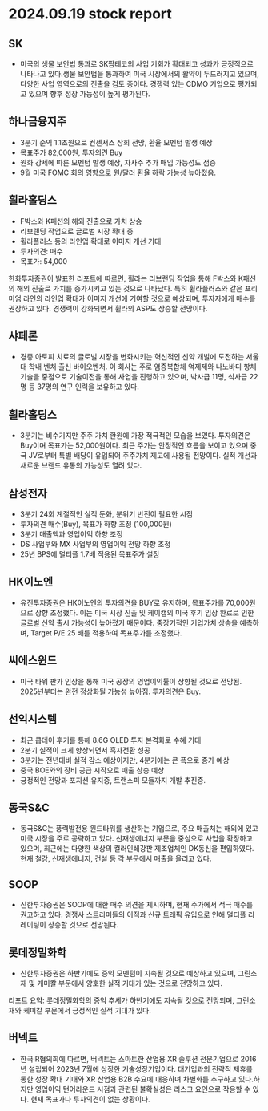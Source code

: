 # 2024.09.19 stock report
## SK
- 미국의 생물 보안법 통과로 SK팜테코의 사업 기회가 확대되고 성과가 긍정적으로 나타나고 있다.생물 보안법을 통과하여 미국 시장에서의 활약이 두드러지고 있으며, 다양한 사업 영역으로의 진출을 검토 중이다. 경쟁력 있는 CDMO 기업으로 평가되고 있으며 향후 성장 가능성이 높게 평가된다.
## 하나금융지주
- 3분기 순익 1.1조원으로 컨센서스 상회 전망, 환율 모멘텀 발생 예상
- 목표주가 82,000원, 투자의견 Buy
- 원화 강세에 따른 모멘텀 발생 예상, 자사주 추가 매입 가능성도 점증
- 9월 미국 FOMC 회의 영향으로 원/달러 환율 하락 가능성 높아졌음.
## 휠라홀딩스
- F박스와 K패션의 해외 진출으로 가치 상승
- 리브랜딩 작업으로 글로벌 시장 확대 중
- 휠라플러스 등의 라인업 확대로 이미지 개선 기대
- 투자의견: 매수
- 목표가: 54,000

한화투자증권이 발표한 리포트에 따르면, 휠라는 리브랜딩 작업을 통해 F박스와 K패션의 해외 진출로 가치를 증가시키고 있는 것으로 나타났다. 특히 휠라플러스와 같은 프리미엄 라인의 라인업 확대가 이미지 개선에 기여할 것으로 예상되며, 투자자에게 매수를 권장하고 있다. 경쟁력이 강화되면서 휠라의 ASP도 상승할 전망이다.
## 샤페론
- 경증 아토피 치료의 글로벌 시장을 변화시키는 혁신적인 신약 개발에 도전하는 서울대 학내 벤처 출신 바이오벤처. 이 회사는 주로 염증복합체 억제제와 나노바디 항체 기술을 중점으로 기술이전을 통해 사업을 진행하고 있으며, 박사급 11명, 석사급 22명 등 37명의 연구 인력을 보유하고 있다.
## 휠라홀딩스
- 3분기는 비수기지만 주주 가치 환원에 가장 적극적인 모습을 보였다. 투자의견은 Buy이며 목표가는 52,000원이다. 최근 주가는 안정적인 흐름을 보이고 있으며 중국 JV로부터 특별 배당이 유입되어 주주가치 제고에 사용될 전망이다. 실적 개선과 새로운 브랜드 유통의 가능성도 열려 있다. 
## 삼성전자
- 3분기 24회 계절적인 실적 둔화, 분위기 반전이 필요한 시점
- 투자의견 매수(Buy), 목표가 하향 조정 (100,000원)
- 3분기 매출액과 영업이익 하향 조정
- DS 사업부와 MX 사업부의 영업이익 전망 하향 조정
- 25년 BPS에 멀티플 1.7배 적용된 목표주가 설정
## HK이노엔
- 유진투자증권은 HK이노엔의 투자의견을 BUY로 유지하며, 목표주가를 70,000원으로 상향 조정했다. 이는 미국 시장 진출 및 케이캡의 미국 후기 임상 완료로 인한 글로벌 신약 출시 가능성이 높아졌기 때문이다. 중장기적인 기업가치 상승을 예측하며, Target P/E 25 배를 적용하여 목표주가를 조정했다.
## 씨에스윈드
- 미국 타워 판가 인상을 통해 미국 공장의 영업이익률이 상향될 것으로 전망됨. 2025년부터는 완전 정상화될 가능성 높아짐. 투자의견은 Buy.
## 선익시스템
- 최근 콥데이 후기를 통해 8.6G OLED 투자 본격화로 수혜 기대
- 2분기 실적이 크게 향상되면서 흑자전환 성공
- 3분기는 전년대비 실적 감소 예상이지만, 4분기에는 큰 폭으로 증가 예상
- 중국 BOE와의 장비 공급 시작으로 매출 상승 예상
- 긍정적인 전망과 포지션 유지중, 트랜스퍼 모듈까지 개발 추진중.
## 동국S&C
- 동국S&C는 풍력발전용 윈드타워를 생산하는 기업으로, 주요 매출처는 해외에 있고 미국 시장을 주로 공략하고 있다. 신재생에너지 부문을 중심으로 사업을 확장하고 있으며, 최근에는 다양한 색상의 컬러인쇄강판 제조업체인 DK동신을 편입하였다. 현재 철강, 신재생에너지, 건설 등 각 부문에서 매출을 올리고 있다.
## SOOP
- 신한투자증권은 SOOP에 대한 매수 의견을 제시하며, 현재 주가에서 적극 매수를 권고하고 있다. 경쟁사 스트리머들의 이적과 신규 트래픽 유입으로 인해 멀티플 리레이팅이 상승할 것으로 전망된다.
## 롯데정밀화학
- 신한투자증권은 하반기에도 증익 모멘텀이 지속될 것으로 예상하고 있으며, 그린소재 및 케미칼 부문에서 양호한 실적 기대가 있는 것으로 전망하고 있다. 

리포트 요약: 롯데정밀화학의 증익 추세가 하반기에도 지속될 것으로 전망되며, 그린소재와 케미칼 부문에서 긍정적인 실적 기대가 있다.
## 버넥트
- 한국IR협의회에 따르면, 버넥트는 스마트한 산업용 XR 솔루션 전문기업으로 2016년 설립되어 2023년 7월에 상장한 기술성장기업이다. 대기업과의 전략적 제휴를 통한 성장 확대 기대와 XR 산업용 B2B 수요에 대응하며 차별화를 추구하고 있다.하지만 영업이익 턴어라운드 시점과 관련된 불확실성은 리스크 요인으로 작용할 수 있다. 현재 목표가나 투자의견이 없는 상황이다.